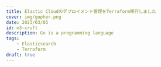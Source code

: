 ```yaml
---
title: Elastic Cloudのデプロイメント管理をTerraform移行しました
cover: img/gopher.png
date: 2023/03/05
id: m3-cruft
description: Go is a programming language
tags:
    - Elasticsearch
    - Terraform
draft: true
---
```

